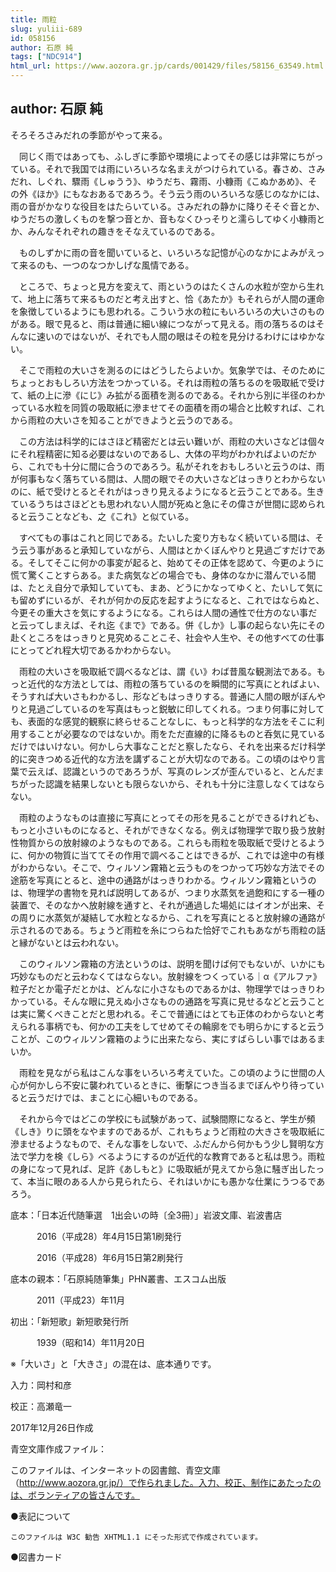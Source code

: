 ```yaml
---
title: 雨粒
slug: yuliii-689
id: 058156
author: 石原 純
tags: ["NDC914"]
html_url: https://www.aozora.gr.jp/cards/001429/files/58156_63549.html
---
```


## author: 石原 純

そろそろさみだれの季節がやって来る。

　同じく雨ではあっても、ふしぎに季節や環境によってその感じは非常にちがっている。それで我国では雨にいろいろな名まえがつけられている。春さめ、さみだれ、しぐれ、驟雨《しゅうう》、ゆうだち、霧雨、小糠雨《こぬかあめ》、その外《ほか》にもなおあるであろう。そう云う雨のいろいろな感じのなかには、雨の音がかなりな役目をはたらいている。さみだれの静かに降りそそぐ音とか、ゆうだちの激しくものを撃つ音とか、音もなくひっそりと濡らしてゆく小糠雨とか、みんなそれぞれの趣きをそなえているのである。

　ものしずかに雨の音を聞いていると、いろいろな記憶が心のなかによみがえって来るのも、一つのなつかしげな風情である。

　ところで、ちょっと見方を変えて、雨というのはたくさんの水粒が空から生れて、地上に落ちて来るものだと考え出すと、恰《あたか》もそれらが人間の運命を象徴しているようにも思われる。こういう水の粒にもいろいろの大いさのものがある。眼で見ると、雨は普通に細い線につながって見える。雨の落ちるのはそんなに速いのではないが、それでも人間の眼はその粒を見分けるわけにはゆかない。

　そこで雨粒の大いさを測るのにはどうしたらよいか。気象学では、そのためにちょっとおもしろい方法をつかっている。それは雨粒の落ちるのを吸取紙で受けて、紙の上に滲《にじ》み拡がる面積を測るのである。それから別に半径のわかっている水粒を同質の吸取紙に滲ませてその面積を雨の場合と比較すれば、これから雨粒の大いさを知ることができようと云うのである。

　この方法は科学的にはさほど精密だとは云い難いが、雨粒の大いさなどは個々にそれ程精密に知る必要はないのであるし、大体の平均がわかればよいのだから、これでも十分に間に合うのであろう。私がそれをおもしろいと云うのは、雨が何事もなく落ちている間は、人間の眼でその大いさなどはっきりとわからないのに、紙で受けとるとそれがはっきり見えるようになると云うことである。生きているうちはさほどとも思われない人間が死ぬと急にその偉さが世間に認められると云うことなども、之《これ》と似ている。

　すべてもの事はこれと同じである。たいした変り方もなく続いている間は、そう云う事があると承知していながら、人間はとかくぼんやりと見過ごすだけである。そしてそこに何かの事変が起ると、始めてその正体を認めて、今更のように慌て驚くことすらある。また病気などの場合でも、身体のなかに潜んでいる間は、たとえ自分で承知していても、まあ、どうにかなってゆくと、たいして気にも留めずにいるが、それが何かの反応を起すようになると、これではならぬと、今更その重大さを気にするようになる。これらは人間の通性で仕方のない事だと云ってしまえば、それ迄《まで》である。併《しか》し事の起らない先にその赴くところをはっきりと見究めることこそ、社会や人生や、その他すべての仕事にとってどれ程大切であるかわからない。

　雨粒の大いさを吸取紙で調べるなどは、謂《い》わば昔風な観測法である。もっと近代的な方法としては、雨粒の落ちているのを瞬間的に写真にとればよい、そうすれば大いさもわかるし、形などもはっきりする。普通に人間の眼がぼんやりと見過ごしているのを写真はもっと鋭敏に印してくれる。つまり何事に対しても、表面的な感覚的観察に終らせることなしに、もっと科学的な方法をそこに利用することが必要なのではないか。雨をただ直線的に降るものと呑気に見ているだけではいけない。何かしら大事なことだと察したなら、それを出来るだけ科学的に突きつめる近代的な方法を講ずることが大切なのである。この頃のはやり言葉で云えば、認識というのであろうが、写真のレンズが歪んでいると、とんだまちがった認識を結果しないとも限らないから、それも十分に注意しなくてはならない。

　雨粒のようなものは直接に写真にとってその形を見ることができるけれども、もっと小さいものになると、それができなくなる。例えば物理学で取り扱う放射性物質からの放射線のようなものである。これらも雨粒を吸取紙で受けとるように、何かの物質に当ててその作用で調べることはできるが、これでは途中の有様がわからない。そこで、ウィルソン霧箱と云うものをつかって巧妙な方法でその途筋を写真にとると、途中の通路がはっきりわかる。ウィルソン霧箱というのは、物理学の書物を見れば説明してあるが、つまり水蒸気を過飽和にする一種の装置で、そのなかへ放射線を通すと、それが通過した場処にはイオンが出来、その周りに水蒸気が凝結して水粒となるから、これを写真にとると放射線の通路が示されるのである。ちょうど雨粒を糸につらねた恰好でこれもあながち雨粒の話と縁がないとは云われない。

　このウィルソン霧箱の方法というのは、説明を聞けば何でもないが、いかにも巧妙なものだと云わなくてはならない。放射線をつくっている｜α《アルファ》粒子だとか電子だとかは、どんなに小さなものであるかは、物理学ではっきりわかっている。そんな眼に見えぬ小さなものの通路を写真に見せるなどと云うことは実に驚くべきことだと思われる。そこで普通にはとても正体のわからないと考えられる事柄でも、何かの工夫をしてせめてその輪廓をでも明らかにすると云うことが、このウィルソン霧箱のように出来たなら、実にすばらしい事ではあるまいか。

　雨粒を見ながら私はこんな事をいろいろ考えていた。この頃のように世間の人心が何かしら不安に襲われているときに、衝撃につき当るまでぼんやり待っていると云うだけでは、まことに心細いものである。

　それから今ではどこの学校にも試験があって、試験間際になると、学生が頻《しき》りに頭をなやますのであるが、これもちょうど雨粒の大きさを吸取紙に滲ませるようなもので、そんな事をしないで、ふだんから何かもう少し賢明な方法で学力を検《しら》べるようにするのが近代的な教育であると私は思う。雨粒の身になって見れば、足許《あしもと》に吸取紙が見えてから急に騒ぎ出したって、本当に眼のある人から見られたら、それはいかにも愚かな仕業にうつるであろう。













底本：「日本近代随筆選　1出会いの時〔全3冊〕」岩波文庫、岩波書店

　　　2016（平成28）年4月15日第1刷発行

　　　2016（平成28）年6月15日第2刷発行

底本の親本：「石原純随筆集」PHN叢書、エスコム出版

　　　2011（平成23）年11月

初出：「新短歌」新短歌発行所

　　　1939（昭和14）年11月20日

※「大いさ」と「大きさ」の混在は、底本通りです。

入力：岡村和彦

校正：高瀬竜一

2017年12月26日作成

青空文庫作成ファイル：

このファイルは、インターネットの図書館、青空文庫（http://www.aozora.gr.jp/）で作られました。入力、校正、制作にあたったのは、ボランティアの皆さんです。











●表記について


	このファイルは W3C 勧告 XHTML1.1 にそった形式で作成されています。







●図書カード